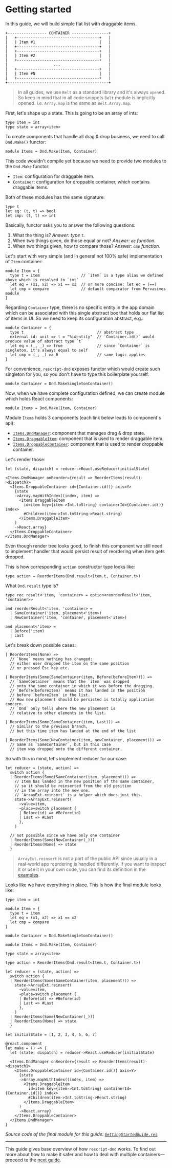 # Getting started

In this guide, we will build simple flat list with draggable items.

```
+----------------- CONTAINER ----------------+
|   +------------------------------------+   |
|   | Item #1                            |   |
|   +------------------------------------+   |
|   +------------------------------------+   |
|   | Item #2                            |   |
|   +------------------------------------+   |
|                    ...                     |
|   +------------------------------------+   |
|   | Item #N                            |   |
|   +------------------------------------+   |
+--------------------------------------------+
```

> In all guides, we use `Belt` as a standard library and it's always `open`ed. So keep in mind that in all code snippets `Belt` module is implicitly opened. I.e. `Array.map` is the same as `Belt.Array.map`.

First, let's shape up a state. This is going to be an array of ints:

```rescript
type item = int
type state = array<item>
```

To create components that handle all drag & drop business, we need to call `Dnd.Make()` functor:

```rescript
module Items = Dnd.Make(Item, Container)
```

This code wouldn't compile yet because we need to provide two modules to the `Dnd.Make` functor:

- `Item`: configuration for draggable item.
- `Container`: configuration for droppable container, which contains draggable items.

Both of these modules has the same signature:

```rescript
type t
let eq: (t, t) => bool
let cmp: (t, t) => int
```

Basically, functor asks you to answer the following questions:
1. What the thing is? _Answer: type `t`._
1. When two things given, do those equal or not? _Answer: `eq` function._
1. When two things given, how to compare those? _Answer: `cmp` function._

Let's start with very simple (and in general not 100% safe) implementation of `Item` container:

```rescript
module Item = {
  type t = item                  // `item` is a type alias we defined above which is resolved to `int`
  let eq = (x1, x2) => x1 == x2  // or more concise: let eq = (==)
  let cmp = compare              // default comparator from Pervasives module
}
```

Regarding `Container` type, there is no specific entity in the app domain which can be associated with this single abstract box that holds our flat list of items in UI. So we need to keep its configuration abstract, e.g.:

```rescript
module Container = {
  type t                                // abstract type
  external id: unit => t = "%identity"  // `Container.id()` would produce value of abstract type `t`
  let eq = (_, _) => true               // since `Container` is singleton, it's always equal to self
  let cmp = (_, _) => 0                 // same logic applies
}
```

For convenience, `rescript-dnd` exposes functor which would create such singleton for you, so you don't have to type this boilerplate yourself:

```rescript
module Container = Dnd.MakeSingletonContainer()
```

Now, when we have complete configuration defined, we can create module which holds React components:

```rescript
module Items = Dnd.Make(Item, Container)
```

Module `Items` holds 3 components (each link below leads to component's api):
- [`Items.DndManager`](./03-Api.md#dndmanager-component): component that manages drag & drop state.
- [`Items.DraggableItem`](./03-Api.md#draggableitem-component): component that is used to render draggable item.
- [`Items.DroppableContainer`](./03-Api.md#droppablecontainer-component): component that is used to render droppable container.

Let's render those:

```rescript
let (state, dispatch) = reducer->React.useReducer(initialState)

<Items.DndManager onReorder={result => ReorderItems(result)->dispatch}>
  <Items.DroppableContainer id={Container.id()} axis=Y>
    {state
    ->Array.mapWithIndex((index, item) =>
      <Items.DraggableItem
        id=item key={item->Int.toString} containerId={Container.id()} index>
        #Children(item->Int.toString->React.string)
      </Items.DraggableItem>
    )
    ->React.array}
  </Items.DroppableContainer>
</Items.DndManager>
```

Even though render tree looks good, to finish this component we still need to implement handler that would persist result of reordering when item gets dropped.

This is how corresponding `action` constructor type looks like:

```rescript
type action = ReorderItems(Dnd.result<Item.t, Container.t>)
```

What `Dnd.result` type is?

```rescript
type rec result<'item, 'container> = option<reorderResult<'item, 'container>>

and reorderResult<'item, 'container> =
  | SameContainer('item, placement<'item>)
  | NewContainer('item, 'container, placement<'item>)

and placement<'item> =
  | Before('item)
  | Last
```

Let's break down possible cases:

```rescript
| ReorderItems(None) =>
  // `None` means nothing has changed:
  // either user dropped the item on the same position
  // or pressed Esc key etc.

| ReorderItems(Some(SameContainer(item, Before(beforeItem)))) =>
  // `SameContainer` means that the `item` was dropped
  // onto the same container in which it was before the dragging.
  // `Before(beforeItem)` means it has landed in the position
  // before `beforeItem` in the list.
  // How new placement should be persisted is totally application concern.
  // `Dnd` only tells where the new placement is
  // relative to other elements in the list.

| ReorderItems(Some(SameContainer(item, Last))) =>
  // Similar to the previous branch,
  // but this time item has landed at the end of the list

| ReorderItems(Some(NewContainer(item, newContainer, placement))) =>
  // Same as `SameContainer`, but in this case
  // item was dropped onto the different container.
```

So with this in mind, let's implement reducer for our case:

```rescript
let reducer = (state, action) =>
  switch action {
  | ReorderItems(Some(SameContainer(item, placement))) =>
    // Item has landed in the new position of the same container,
    // so it should be reinserted from the old position
    // in the array into the new one.
    // `ArrayExt.reinsert` is a helper which does just this.
    state->ArrayExt.reinsert(
      ~value=item,
      ~place=switch placement {
      | Before(id) => #Before(id)
      | Last => #Last
      },
    )

  // not possible since we have only one container
  | ReorderItems(Some(NewContainer(_)))
  | ReorderItems(None) => state
  }
```

> `ArrayExt.reinsert` is not a part of the public API since usually in a real-world app reordering is handled differently. If you want to inspect it or use it in your own code, you can find its definition in the [examples](../examples/libs/ArrayExt.re).

Looks like we have everything in place. This is how the final module looks like:

```rescript
type item = int

module Item = {
  type t = item
  let eq = (x1, x2) => x1 == x2
  let cmp = compare
}

module Container = Dnd.MakeSingletonContainer()

module Items = Dnd.Make(Item, Container)

type state = array<item>

type action = ReorderItems(Dnd.result<Item.t, Container.t>)

let reducer = (state, action) =>
  switch action {
  | ReorderItems(Some(SameContainer(item, placement))) =>
    state->ArrayExt.reinsert(
      ~value=item,
      ~place=switch placement {
      | Before(id) => #Before(id)
      | Last => #Last
      },
    )
  | ReorderItems(Some(NewContainer(_)))
  | ReorderItems(None) => state
  }

let initialState = [1, 2, 3, 4, 5, 6, 7]

@react.component
let make = () => {
  let (state, dispatch) = reducer->React.useReducer(initialState)

  <Items.DndManager onReorder={result => ReorderItems(result)->dispatch}>
    <Items.DroppableContainer id={Container.id()} axis=Y>
      {state
      ->Array.mapWithIndex((index, item) =>
        <Items.DraggableItem
          id=item key={item->Int.toString} containerId={Container.id()} index>
          #Children(item->Int.toString->React.string)
        </Items.DraggableItem>
      )
      ->React.array}
    </Items.DroppableContainer>
  </Items.DndManager>
}
```

_Source code of the final module for this guide: [`GettingStartedGuide.res`](../examples/guides/GettingStartedGuide.res)_

---
This guide gives base overview of how `rescript-dnd` works. To find out more about how to make it safer and how to deal with multiple containers—proceed to the [next guide](./02-SaferIdentifiersAndMultipleContainersGuide.md).

